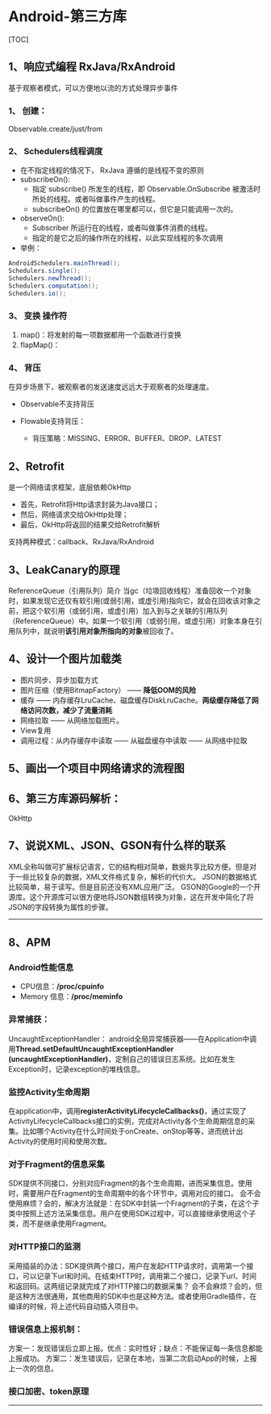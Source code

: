# Android-第三方库
[TOC]
## 1、响应式编程 RxJava/RxAndroid

基于观察者模式，可以方便地以流的方式处理异步事件

### 1、 创建：
Observable.create/just/from

### 2、 Schedulers线程调度

- 在不指定线程的情况下， RxJava 遵循的是线程不变的原则
- subscribeOn():
	- 指定 subscribe() 所发生的线程，即 Observable.OnSubscribe 被激活时所处的线程。或者叫做事件产生的线程。
	- subscribeOn() 的位置放在哪里都可以，但它是只能调用一次的。
- observeOn():
	- Subscriber 所运行在的线程，或者叫做事件消费的线程。
	-  指定的是它之后的操作所在的线程，以此实现线程的多次调用
- 举例：
```java
AndroidSchedulers.mainThread();
Schedulers.single();
Schedulers.newThread();
Schedulers.computation();
Schedulers.io();
```

### 3、 变换 操作符
1. map()：将发射的每一项数据都用一个函数进行变换
2. flapMap()：

### 4、 背压
在异步场景下，被观察者的发送速度远远大于观察者的处理速度。

- Observable不支持背压

- Flowable支持背压：
	- 背压策略：MISSING、ERROR、BUFFER、DROP、LATEST

## 2、Retrofit
是一个网络请求框架，底层依赖OkHttp

- 首先，Retrofit将Http请求封装为Java接口；
- 然后，网络请求交给OkHttp处理；
- 最后，OkHttp将返回的结果交给Retrofit解析

支持两种模式：callback、RxJava/RxAndroid



## 3、LeakCanary的原理

ReferenceQueue（引用队列）简介
当gc（垃圾回收线程）准备回收一个对象时，如果发现它还仅有软引用(或弱引用，或虚引用)指向它，就会在回收该对象之前，把这个软引用（或弱引用，或虚引用）加入到与之关联的引用队列（ReferenceQueue）中。如果一个软引用（或弱引用，或虚引用）对象本身在引用队列中，就说明**该引用对象所指向的对象**被回收了。



## 4、设计一个图片加载类
- 图片同步、异步加载方式
- 图片压缩（使用BitmapFactory） —— **降低OOM的风险**
- 缓存 —— 内存缓存LruCache、磁盘缓存DiskLruCache。**两级缓存降低了网络访问次数，减少了流量消耗**
- 网络拉取 —— 从网络加载图片。
- View复用
- 调用过程：从内存缓存中读取 —— 从磁盘缓存中读取 —— 从网络中拉取

## 5、画出一个项目中网络请求的流程图


## 6、第三方库源码解析：
OkHttp


## 7、说说XML、JSON、GSON有什么样的联系
XML全称叫做可扩展标记语言，它的结构相对简单，数据共享比较方便。但是对于一些比较复杂的数据，XML文件格式复杂，解析的代价大。
JSON的数据格式比较简单，易于读写。但是目前还没有XML应用广泛。
GSON的Google的一个开源库。这个开源库可以很方便地将JSON数组转换为对象，这在开发中简化了将JSON的字段转换为属性的步骤。

-------------

## 8、APM

### Android性能信息
- CPU信息：**/proc/cpuinfo**
- Memory 信息：**/proc/meminfo**

### 异常捕获：
UncaughtExceptionHandler：
android全局异常捕获器——在Application中调用**Thread.setDefaultUncaughtExceptionHandler
(uncaughtExceptionHandler)**，定制自己的错误日志系统。比如在发生Exception时，记录exception的堆栈信息。

### 监控Activity生命周期

在application中，调用**registerActivityLifecycleCallbacks()**，通过实现了ActivityLifecycleCallbacks接口的实例，完成对Activity各个生命周期信息的采集。比如哪个Activity在什么时间处于onCreate、onStop等等，进而统计出Activity的使用时间和使用次数。

### 对于Fragment的信息采集
SDK提供不同接口，分别对应Fragment的各个生命周期，进而采集信息。使用时，需要用户在Fragment的生命周期中的各个环节中，调用对应的接口。
会不会使用麻烦？会的，解决方法就是：在SDK中封装一个Fragment的子类，在这个子类中按照上述方法采集信息。用户在使用SDK过程中，可以直接继承使用这个子类，而不是继承使用Fragment。

### 对HTTP接口的监测
采用插装的办法：SDK提供两个接口，用户在发起HTTP请求时，调用第一个接口，可以记录下url和时间。在结束HTTP时，调用第二个接口，记录下url、时间和返回码。这两组记录就完成了对HTTP接口的数据采集？
会不会麻烦？会的，但是这种方法很通用，其他商用的SDK中也是这种方法。或者使用Gradle插件，在编译的时候，将上述代码自动插入项目中。

### 错误信息上报机制：
方案一：发现错误后立即上报。优点：实时性好；缺点：不能保证每一条信息都能上报成功。
方案二：发生错误后，记录在本地，当第二次启动App的时候，上报上一次的信息。


### 接口加密、token原理

-------



